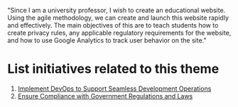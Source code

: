 "Since I am a university professor, I wish to create an educational website. Using the agile methodology, we can create and launch this website rapidly and effectively. The main objectives of this are to teach students how to create privacy rules, any applicable regulatory requirements for the website, and how to use Google Analytics to track user behavior on the site."

# List initiatives related to this theme
1. [Implement DevOps to Support Seamless Development Operations](/documentation/templates/theme/initiatives/initiative_template.md)
2. [Ensure Compliance with Government Regulations and Laws](/documentation/templates/theme/initiatives/initiative_template.md)